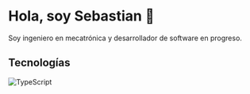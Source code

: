 # Hola, soy Sebastian 👋

Soy ingeniero en mecatrónica y desarrollador de software en progreso.

## Tecnologías

![TypeScript](https://img.shields.io/badge/-TypeScript-007ACC?logo=typescript&logoColor=white&style=flat-square&color=007ACC)

<!--
**Perrony203/Perrony203** is a ✨ _special_ ✨ repository because its `README.md` (this file) appears on your GitHub profile.

Here are some ideas to get you started:

- 🔭 I’m currently working on ...
- 🌱 I’m currently learning ...
- 👯 I’m looking to collaborate on ...
- 🤔 I’m looking for help with ...
- 💬 Ask me about ...
- 📫 How to reach me: ...
- 😄 Pronouns: ...
- ⚡ Fun fact: ...
-->
